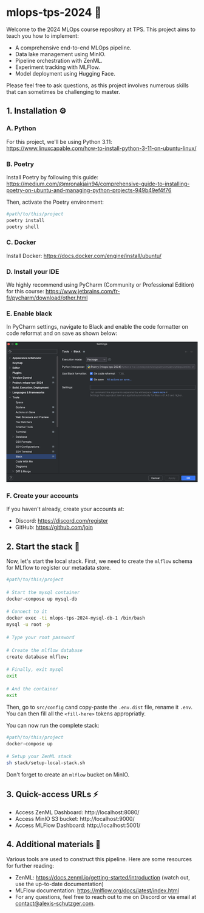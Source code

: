 # mlops-tps-2024 💪

Welcome to the 2024 MLOps course repository at TPS. This project aims to teach you how to implement:

- A comprehensive end-to-end MLOps pipeline. 
- Data lake management using MinIO.
- Pipeline orchestration with ZenML.
- Experiment tracking with MLFlow.
- Model deployment using Hugging Face.

Please feel free to ask questions, as this project involves numerous skills that can sometimes be challenging to master.

## 1. Installation ⚙️
### A. Python

For this project, we'll be using Python 3.11:  https://www.linuxcapable.com/how-to-install-python-3-11-on-ubuntu-linux/

### B. Poetry

Install Poetry by following this guide:  https://medium.com/@mronakjain94/comprehensive-guide-to-installing-poetry-on-ubuntu-and-managing-python-projects-949b49ef4f76

Then, activate the Poetry environment:

```bash
#path/to/this/project
poetry install
poetry shell
```

### C. Docker

Install Docker: https://docs.docker.com/engine/install/ubuntu/

### D. Install your IDE

We highly recommend using PyCharm (Community or Professional Edition) for this course: https://www.jetbrains.com/fr-fr/pycharm/download/other.html

### E. Enable black

In PyCharm settings, navigate to Black and enable the code formatter on code reformat and on save as shown below:

![img.png](images/black.png)

### F. Create your accounts

If you haven't already, create your accounts at:

- Discord: https://discord.com/register
- GitHub: https://github.com/join

## 2. Start the stack 🚀

Now, let's start the local stack. First, we need to create the `mlflow` schema for MLflow to register our metadata store.

```bash
#path/to/this/project

# Start the mysql container
docker-compose up mysql-db

# Connect to it
docker exec -ti mlops-tps-2024-mysql-db-1 /bin/bash
mysql -u root -p

# Type your root password

# Create the mlflow database
create database mlflow;

# Finally, exit mysql
exit

# And the container
exit
```

Then, go to `src/config` cand copy-paste the `.env.dist` file, rename it `.env`. You can then fill all the `<fill-here>` tokens appropriatly.

You can now run the complete stack:

```bash
#path/to/this/project
docker-compose up

# Setup your ZenML stack
sh stack/setup-local-stack.sh
```

Don't forget to create an `mlflow` bucket on MinIO.

## 3. Quick-access URLs ⚡

- Access ZenML Dashboard: http://localhost:8080/
- Access MinIO S3 bucket: http://localhost:9000/
- Access MLFlow Dashboard: http://localhost:5001/

## 4. Additional materials 📖

Various tools are used to construct this pipeline. Here are some resources for further reading:

- ZenML: https://docs.zenml.io/getting-started/introduction (watch out, use the up-to-date documentation)
- MLFlow documentation: https://mlflow.org/docs/latest/index.html
- For any questions, feel free to reach out to me on Discord or via email at [contact@alexis-schutzger.com](mailto:contact@alexis-schutzger.com).
